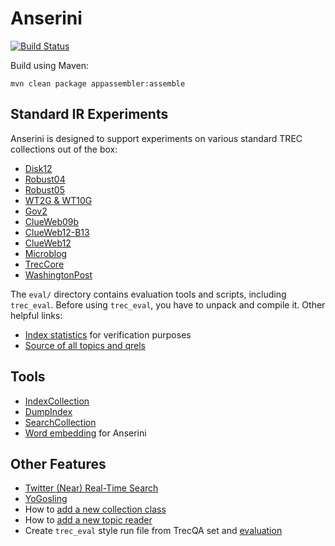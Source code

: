 Anserini
========
[![Build Status](https://travis-ci.org/castorini/Anserini.svg?branch=master)](https://travis-ci.org/castorini/Anserini)

Build using Maven:

```
mvn clean package appassembler:assemble
```

## Standard IR Experiments

Anserini is designed to support experiments on various standard TREC collections out of the box:

+ [Disk12](docs/experiments-disk12.md)
+ [Robust04](docs/experiments-robust04.md)
+ [Robust05](docs/experiments-robust05.md)
+ [WT2G & WT10G](docs/experiments-wt.md)
+ [Gov2](docs/experiments-gov2.md)
+ [ClueWeb09b](docs/experiments-clueweb09b.md)
+ [ClueWeb12-B13](docs/experiments-clueweb12-b13.md)
+ [ClueWeb12](docs/experiments-clueweb12.md)
+ [Microblog](docs/experiments-microblog.md)
+ [TrecCore](docs/experiments-core17.md)
+ [WashingtonPost](docs/experiments-wapo.md)

The `eval/` directory contains evaluation tools and scripts, including `trec_eval`. Before using `trec_eval`, you have to unpack and compile it. Other helpful links:

+ [Index statistics](docs/dumpindex-reference.md) for verification purposes
+ [Source of all topics and qrels](docs/topics-and-qrels.md)

## Tools

+ [IndexCollection](docs/index-collection.md)
+ [DumpIndex](docs/dumpindex.md)
+ [SearchCollection](docs/search-collection.md)
+ [Word embedding](docs/embeddings.md) for Anserini 

## Other Features

+ [Twitter (Near) Real-Time Search](docs/twitter-nrts.md)
+ [YoGosling](docs/yogosling.md)
+ How to [add a new collection class](docs/add-collection-class.md)
+ How to [add a new topic reader](docs/add-topic-reader.md)
+ Create `trec_eval` style run file from TrecQA set and [evaluation](docs/end2end-TrecQa-eval.md)  
